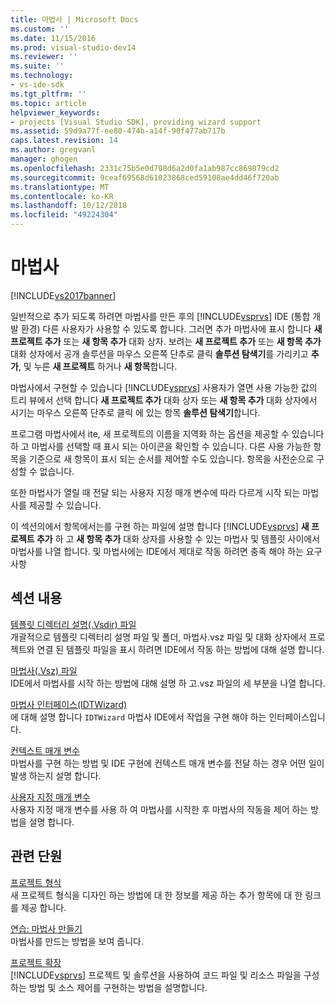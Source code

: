 ```yaml
---
title: 마법사 | Microsoft Docs
ms.custom: ''
ms.date: 11/15/2016
ms.prod: visual-studio-dev14
ms.reviewer: ''
ms.suite: ''
ms.technology:
- vs-ide-sdk
ms.tgt_pltfrm: ''
ms.topic: article
helpviewer_keywords:
- projects [Visual Studio SDK], providing wizard support
ms.assetid: 59d9a77f-ee80-474b-a14f-90f477ab717b
caps.latest.revision: 14
ms.author: gregvanl
manager: ghogen
ms.openlocfilehash: 2331c75b5e0d708d6a2d0fa1ab987cc869879cd2
ms.sourcegitcommit: 9ceaf69568d61023868ced59108ae4dd46f720ab
ms.translationtype: MT
ms.contentlocale: ko-KR
ms.lasthandoff: 10/12/2018
ms.locfileid: "49224304"
---
```

# <a name="wizards"></a>마법사
[!INCLUDE[vs2017banner](../../includes/vs2017banner.md)]

일반적으로 추가 되도록 하려면 마법사를 만든 후의 [!INCLUDE[vsprvs](../../includes/vsprvs-md.md)] IDE (통합 개발 환경) 다른 사용자가 사용할 수 있도록 합니다. 그러면 추가 마법사에 표시 합니다 **새 프로젝트 추가** 또는 **새 항목 추가** 대화 상자. 보려는 **새 프로젝트 추가** 또는 **새 항목 추가** 대화 상자에서 공개 솔루션을 마우스 오른쪽 단추로 클릭 **솔루션 탐색기**를 가리키고 **추가**, 및 누른 **새 프로젝트** 하거나 **새 항목**합니다.  
  
 마법사에서 구현할 수 있습니다 [!INCLUDE[vsprvs](../../includes/vsprvs-md.md)] 사용자가 열면 사용 가능한 값의 트리 뷰에서 선택 합니다 **새 프로젝트 추가** 대화 상자 또는 **새 항목 추가** 대화 상자에서 시기는 마우스 오른쪽 단추로 클릭 에 있는 항목 **솔루션 탐색기**합니다.  
  
 프로그램 마법사에서 ite, 새 프로젝트의 이름을 지역화 하는 옵션을 제공할 수 있습니다 하 고 마법사를 선택할 때 표시 되는 아이콘을 확인할 수 있습니다. 다른 사용 가능한 항목을 기준으로 새 항목이 표시 되는 순서를 제어할 수도 있습니다. 항목을 사전순으로 구성할 수 없습니다.  
  
 또한 마법사가 열릴 때 전달 되는 사용자 지정 매개 변수에 따라 다르게 시작 되는 마법사를 제공할 수 있습니다.  
  
 이 섹션의에서 항목에서는를 구현 하는 파일에 설명 합니다 [!INCLUDE[vsprvs](../../includes/vsprvs-md.md)] **새 프로젝트 추가** 하 고 **새 항목 추가** 대화 상자를 사용할 수 있는 마법사 및 템플릿 사이에서 마법사를 나열 합니다. 및 마법사에는 IDE에서 제대로 작동 하려면 충족 해야 하는 요구 사항  
  
## <a name="in-this-section"></a>섹션 내용  
 [템플릿 디렉터리 설명(.Vsdir) 파일](../../extensibility/internals/template-directory-description-dot-vsdir-files.md)  
 개괄적으로 템플릿 디렉터리 설명 파일 및 폴더, 마법사.vsz 파일 및 대화 상자에서 프로젝트와 연결 된 템플릿 파일을 표시 하려면 IDE에서 작동 하는 방법에 대해 설명 합니다.  
  
 [마법사(.Vsz) 파일](../../extensibility/internals/wizard-dot-vsz-file.md)  
 IDE에서 마법사를 시작 하는 방법에 대해 설명 하 고.vsz 파일의 세 부분을 나열 합니다.  
  
 [마법사 인터페이스(IDTWizard)](../../extensibility/internals/wizard-interface-idtwizard.md)  
 에 대해 설명 합니다 `IDTWizard` 마법사 IDE에서 작업을 구현 해야 하는 인터페이스입니다.  
  
 [컨텍스트 매개 변수](../../extensibility/internals/context-parameters.md)  
 마법사를 구현 하는 방법 및 IDE 구현에 컨텍스트 매개 변수를 전달 하는 경우 어떤 일이 발생 하는지 설명 합니다.  
  
 [사용자 지정 매개 변수](../../extensibility/internals/custom-parameters.md)  
 사용자 지정 매개 변수를 사용 하 여 마법사를 시작한 후 마법사의 작동을 제어 하는 방법을 설명 합니다.  
  
## <a name="related-sections"></a>관련 단원  
 [프로젝트 형식](../../extensibility/internals/project-types.md)  
 새 프로젝트 형식을 디자인 하는 방법에 대 한 정보를 제공 하는 추가 항목에 대 한 링크를 제공 합니다.  
  
 [연습: 마법사 만들기](http://msdn.microsoft.com/library/adb41fe9-fcca-4e87-bf4f-bf2fa68e8b06)  
 마법사를 만드는 방법을 보여 줍니다.  
  
 [프로젝트 확장](../../extensibility/extending-projects.md)  
 [!INCLUDE[vsprvs](../../includes/vsprvs-md.md)] 프로젝트 및 솔루션을 사용하여 코드 파일 및 리소스 파일을 구성하는 방법 및 소스 제어를 구현하는 방법을 설명합니다.

